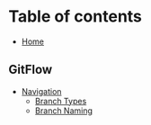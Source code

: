 # Table of contents

* [Home](README.md)

## GitFlow

* [Navigation](gitflow/navigation/README.md)
  * [Branch Types](gitflow/navigation/branch-types.md)
  * [Branch Naming](gitflow/navigation/branch-naming.md)
